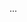 <panel type="info" header=":trophy: Can implement overloading :star::star::star:" expandable expanded no-close>

<panel type="info" header=":trophy: Can explain method overloading :star::star::star:" expandable>
  <include src="../../book/oopDesign/inheritance/overloading/full.md" />
  <panel header=":trophy: Evidence" expanded>

...

  </panel>
</panel>

</panel>
